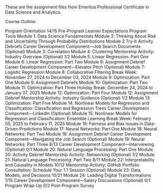 These are the assignment files from Emeritus Professional Certificate in Data Science and Analytics. 

Course Outline: 

Program Orientation
14/15
Pre-Program Learner Expectations
Program Tools
Module 1: Data Science Fundamentals
Module 2: Thinking About Risk and Uncertainty Through Probability Distributions
Module 2 Try-It Activity Debriefs
Career Development Component—Job Search Documents (Optional)
Module 3: Correlation
Module 4: Clustering
Mentorship Activity: Industry Overview (Optional)
1/2
Module 5: Linear Regression: Part One
Module 6: Linear Regression: Part Two
Module 6: Assignment Debrief
Career Development Component—Elevator Pitch (Optional)
Module 7: Logistic Regression
Module 8: Collaborative Filtering
Break Week: November 27, 2024 to December 03, 2024
Module 9: Optimization: Part One
Module 9: Assignment Debriefs
Module 10: Optimization: Part Two
Module 11: Optimization: Part Three
Holiday Break: December 24, 2024 to January 07, 2025
Module 12: Optimization: Part Four
Module 12: Assignment Debrief
Mentorship Activity: Industry Guidance (Optional)
1/2
Module 13: Optimization: Part Five
Module 14: Nonlinear Models for Regression and Classification: Classification and Regression Trees
Career Development Component—LinkedIn (Optional)
Module 15: Nonlinear Models for Regression and Classification: Ensemble Learning
Break Week: February 05, 2025 to February 11, 2025
Module 16: Fairness and Bias Issues in Data-Driven Predictions
Module 17: Neural Networks: Part One
Module 18: Neural Networks: Part Two
Module 18: Assignment Debrief
Career Development Component—Navigating the Job Search (Optional)
Module 19: Neural Networks: Part Three
8/13
Career Development Component—Interviewing (Optional)
0/1
Module 20: Natural Language Processing: Part One
Module 20: Activity Debrief
Mentorship Activity: Networking (Optional)
1/2
Module 21: Natural Language Processing: Part Two
8/11
Module 22: Interpretability and Causality in Models
10/12
Mentorship Activity: GitHub Portfolio Consultation: Schedule Your 1:1 Session (Optional)
Module 23: Data, Models, and Decisions
10/21
Module 24: Leading Digital Transformations
1/15
Career Development Component—Salary Discussions (Optional)
0/1
Program Wrap-Up
0/2
Post-Program Survey
